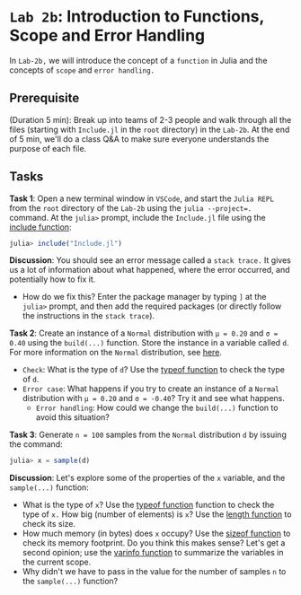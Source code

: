 # `Lab 2b`: Introduction to Functions, Scope and Error Handling
In `Lab-2b,` we will introduce the concept of a `function` in Julia and the concepts of `scope` and `error handling.` 

## Prerequisite 
(Duration 5 min): Break up into teams of 2-3 people and walk through all the files (starting with `Include.jl` in the `root` directory) in the `Lab-2b`. At the end of 5 min, we'll do a class Q&A to make sure everyone understands the purpose of each file.

## Tasks
__Task 1__: Open a new terminal window in `VSCode`, and start the `Julia REPL` from the `root` directory of the `Lab-2b` using the `julia --project=.` command. At the `julia>` prompt, include the `Include.jl` file using the [include function](https://docs.julialang.org/en/v1/base/base/#Base.include): 

```julia
julia> include("Include.jl")
```

__Discussion__: You should see an error message called a `stack trace.` It gives us a lot of information about what happened, where the error occurred, and potentially how to fix it.
* How do we fix this? Enter the package manager by typing `]` at the `julia>` prompt, and then add the required packages (or directly follow the instructions in the `stack trace`).

__Task 2__: Create an instance of a `Normal` distribution with `μ = 0.20` and `σ = 0.40` using the `build(...)` function. Store the instance in a variable called `d`. For more information on the `Normal` distribution, see [here](https://juliastats.org/Distributions.jl/stable/univariate/#Distributions.Normal).
* `Check`: What is the type of `d`? Use the [typeof function](https://docs.julialang.org/en/v1/base/base/#Core.typeof) to check the type of `d`.
* `Error case`: What happens if you try to create an instance of a `Normal` distribution with `μ = 0.20` and `σ = -0.40`? Try it and see what happens.
    * `Error handling`: How could we change the `build(...)` function to avoid this situation? 

__Task 3__: Generate `n = 100` samples from the `Normal` distribution `d` by issuing the command:
    
```julia
julia> x = sample(d)
```

__Discussion__: Let's explore some of the properties of the `x` variable, and the `sample(...)` function:
* What is the type of `x`? Use the [typeof function](https://docs.julialang.org/en/v1/base/base/#Core.typeof) function to check the type of `x.` How big (number of elements) is `x`? Use the [length function](https://docs.julialang.org/en/v1/base/strings/#Base.length-Tuple{AbstractString}) to check its size. 
* How much memory (in bytes) does `x` occupy? Use the [sizeof function](https://docs.julialang.org/en/v1/base/strings/#Base.sizeof-Tuple{AbstractString}) to check its memory footprint. Do you think this makes sense? Let's get a second opinion; use the [varinfo function](https://docs.julialang.org/en/v1/stdlib/InteractiveUtils/#InteractiveUtils.varinfo) to summarize the variables in the current scope.
* Why didn't we have to pass in the value for the number of samples `n` to the `sample(...)` function?
